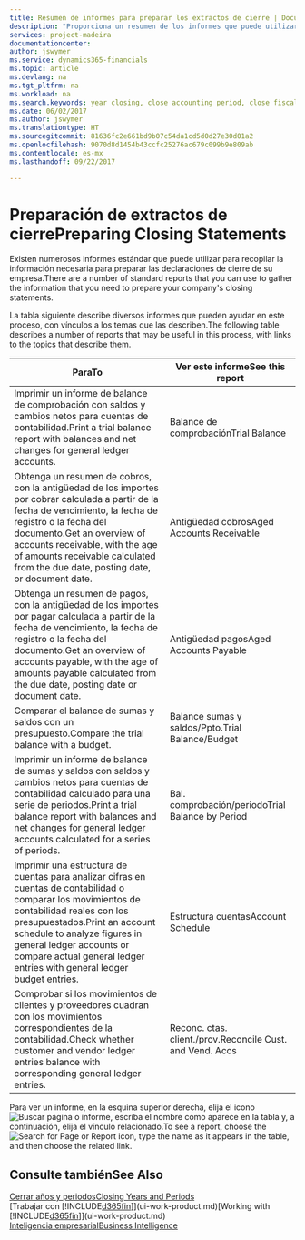 ```yaml
---
title: Resumen de informes para preparar los extractos de cierre | Documentos de Microsoft
description: "Proporciona un resumen de los informes que puede utilizar para recopilar la información necesaria para preparar los extractos de cierre de su empresa cuando cierre el ejercicio."
services: project-madeira
documentationcenter: 
author: jswymer
ms.service: dynamics365-financials
ms.topic: article
ms.devlang: na
ms.tgt_pltfrm: na
ms.workload: na
ms.search.keywords: year closing, close accounting period, close fiscal year, aging, creditor payments, vendor payments, assets, liabilities, equity, analysis, reporting, financial report, business intelligence, BI, Power Bi, KPI
ms.date: 06/02/2017
ms.author: jswymer
ms.translationtype: HT
ms.sourcegitcommit: 81636fc2e661bd9b07c54da1cd5d0d27e30d01a2
ms.openlocfilehash: 9070d8d1454b43ccfc25276ac679c099b9e809ab
ms.contentlocale: es-mx
ms.lasthandoff: 09/22/2017

---
```

# <a name="preparing-closing-statements"></a><span data-ttu-id="1f9c4-103">Preparación de extractos de cierre</span><span class="sxs-lookup"><span data-stu-id="1f9c4-103">Preparing Closing Statements</span></span>
<span data-ttu-id="1f9c4-104">Existen numerosos informes estándar que puede utilizar para recopilar la información necesaria para preparar las declaraciones de cierre de su empresa.</span><span class="sxs-lookup"><span data-stu-id="1f9c4-104">There are a number of standard reports that you can use to gather the information that you need to prepare your company's closing statements.</span></span>

<span data-ttu-id="1f9c4-105">La tabla siguiente describe diversos informes que pueden ayudar en este proceso, con vínculos a los temas que las describen.</span><span class="sxs-lookup"><span data-stu-id="1f9c4-105">The following table describes a number of reports that may be useful in this process, with links to the topics that describe them.</span></span>

| <span data-ttu-id="1f9c4-106">Para</span><span class="sxs-lookup"><span data-stu-id="1f9c4-106">To</span></span> | <span data-ttu-id="1f9c4-107">Ver este informe</span><span class="sxs-lookup"><span data-stu-id="1f9c4-107">See this report</span></span> |
| --- | --- |
| <span data-ttu-id="1f9c4-108">Imprimir un informe de balance de comprobación con saldos y cambios netos para cuentas de contabilidad.</span><span class="sxs-lookup"><span data-stu-id="1f9c4-108">Print a trial balance report with balances and net changes for general ledger accounts.</span></span> |<span data-ttu-id="1f9c4-109">Balance de comprobación</span><span class="sxs-lookup"><span data-stu-id="1f9c4-109">Trial Balance</span></span> |
| <span data-ttu-id="1f9c4-110">Obtenga un resumen de cobros, con la antigüedad de los importes por cobrar calculada a partir de la fecha de vencimiento, la fecha de registro o la fecha del documento.</span><span class="sxs-lookup"><span data-stu-id="1f9c4-110">Get an overview of accounts receivable, with the age of amounts receivable calculated from the due date, posting date, or document date.</span></span> |<span data-ttu-id="1f9c4-111">Antigüedad cobros</span><span class="sxs-lookup"><span data-stu-id="1f9c4-111">Aged Accounts Receivable</span></span> |
| <span data-ttu-id="1f9c4-112">Obtenga un resumen de pagos, con la antigüedad de los importes por pagar calculada a partir de la fecha de vencimiento, la fecha de registro o la fecha del documento.</span><span class="sxs-lookup"><span data-stu-id="1f9c4-112">Get an overview of accounts payable, with the age of amounts payable calculated from the due date, posting date or document date.</span></span> |<span data-ttu-id="1f9c4-113">Antigüedad pagos</span><span class="sxs-lookup"><span data-stu-id="1f9c4-113">Aged Accounts Payable</span></span> |
| <span data-ttu-id="1f9c4-114">Comparar el balance de sumas y saldos con un presupuesto.</span><span class="sxs-lookup"><span data-stu-id="1f9c4-114">Compare the trial balance with a budget.</span></span> |<span data-ttu-id="1f9c4-115">Balance sumas y saldos/Ppto.</span><span class="sxs-lookup"><span data-stu-id="1f9c4-115">Trial Balance/Budget</span></span> |
| <span data-ttu-id="1f9c4-116">Imprimir un informe de balance de sumas y saldos con saldos y cambios netos para cuentas de contabilidad calculado para una serie de periodos.</span><span class="sxs-lookup"><span data-stu-id="1f9c4-116">Print a trial balance report with balances and net changes for general ledger accounts calculated for a series of periods.</span></span> |<span data-ttu-id="1f9c4-117">Bal. comprobación/periodo</span><span class="sxs-lookup"><span data-stu-id="1f9c4-117">Trial Balance by Period</span></span> |
| <span data-ttu-id="1f9c4-118">Imprimir una estructura de cuentas para analizar cifras en cuentas de contabilidad o comparar los movimientos de contabilidad reales con los presupuestados.</span><span class="sxs-lookup"><span data-stu-id="1f9c4-118">Print an account schedule to analyze figures in general ledger accounts or compare actual general ledger entries with general ledger budget entries.</span></span> |<span data-ttu-id="1f9c4-119">Estructura cuentas</span><span class="sxs-lookup"><span data-stu-id="1f9c4-119">Account Schedule</span></span> |
| <span data-ttu-id="1f9c4-120">Comprobar si los movimientos de clientes y proveedores cuadran con los movimientos correspondientes de la contabilidad.</span><span class="sxs-lookup"><span data-stu-id="1f9c4-120">Check whether customer and vendor ledger entries balance with corresponding general ledger entries.</span></span> |<span data-ttu-id="1f9c4-121">Reconc. ctas. client./prov.</span><span class="sxs-lookup"><span data-stu-id="1f9c4-121">Reconcile Cust. and Vend. Accs</span></span> |

<span data-ttu-id="1f9c4-122">Para ver un informe, en la esquina superior derecha, elija el icono ![Buscar página o informe](media/ui-search/search_small.png "icono Buscar página o informe"), escriba el nombre como aparece en la tabla y, a continuación, elija el vínculo relacionado.</span><span class="sxs-lookup"><span data-stu-id="1f9c4-122">To see a report, choose the ![Search for Page or Report](media/ui-search/search_small.png "Search for Page or Report icon") icon, type the name as it appears in the table, and then choose the related link.</span></span>

## <a name="see-also"></a><span data-ttu-id="1f9c4-123">Consulte también</span><span class="sxs-lookup"><span data-stu-id="1f9c4-123">See Also</span></span>
[<span data-ttu-id="1f9c4-124">Cerrar años y periodos</span><span class="sxs-lookup"><span data-stu-id="1f9c4-124">Closing Years and Periods</span></span>](year-close-years-periods.md)  
<span data-ttu-id="1f9c4-125">[Trabajar con [!INCLUDE[d365fin](includes/d365fin_md.md)]](ui-work-product.md)</span><span class="sxs-lookup"><span data-stu-id="1f9c4-125">[Working with [!INCLUDE[d365fin](includes/d365fin_md.md)]](ui-work-product.md)</span></span>  
[<span data-ttu-id="1f9c4-126">Inteligencia empresarial</span><span class="sxs-lookup"><span data-stu-id="1f9c4-126">Business Intelligence</span></span>](bi.md)

